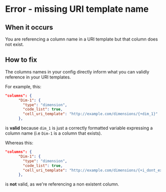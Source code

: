 # Error - missing URI template name

## When it occurs

You are referencing a column name in a URI template but that column does not exist.

## How to fix

The columns names in your config directly inform what you can validly reference in your URI templates.

For example, this:

```json
"columns": {
      "Dim-1": {
        "type": "dimension",
        "code_list": true,
        "cell_uri_template": "http://example.com/dimensions/{+dim_1}"
      },
```

is **valid** because `dim_1` is just a correctly formatted variable expressing a column name (i.e `Dim-1` is a column that exists).

Whereas this:

```json
"columns": {
      "Dim-1": {
        "type": "dimension",
        "code_list": true,
        "cell_uri_template": "http://example.com/dimensions/{+i_dont_exist}"
      },
```

is **not** valid, as we're referencing a non existent column.
